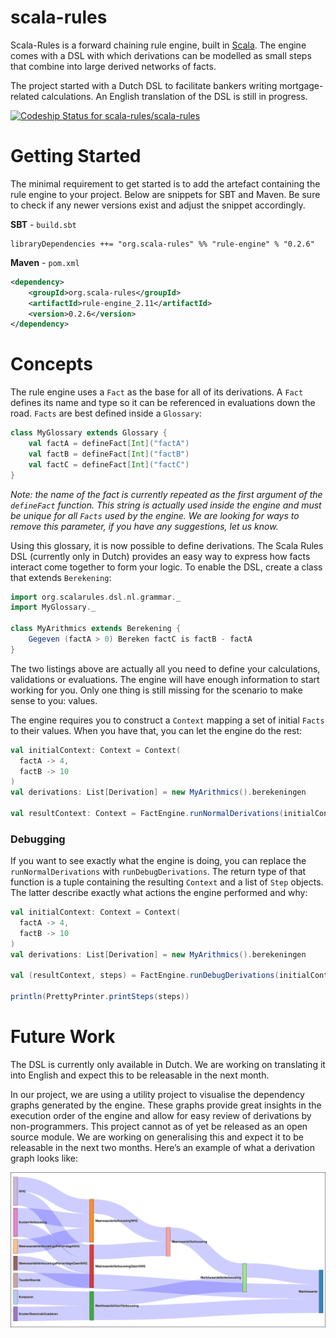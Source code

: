 # scala-rules
Scala-Rules is a forward chaining rule engine, built in [Scala](https://www.scala-lang.org). The engine comes with a DSL with which derivations can be modelled as small steps that combine into large derived networks of facts.

The project started with a Dutch DSL to facilitate bankers writing mortgage-related calculations. An English translation of the DSL is still in progress.

[![Codeship Status for scala-rules/scala-rules](https://codeship.com/projects/628dece0-e3e8-0133-a9e8-3aa3f222b1f1/status?branch=master)](https://codeship.com/projects/146192)

# Getting Started

The minimal requirement to get started is to add the artefact containing the rule engine to your project. Below are snippets for SBT and Maven. Be sure to check if any newer versions exist and adjust the snippet accordingly.

**SBT** - `build.sbt`
```
libraryDependencies ++= "org.scala-rules" %% "rule-engine" % "0.2.6"
```

**Maven** - `pom.xml`
```xml
<dependency>
	<groupId>org.scala-rules</groupId>
	<artifactId>rule-engine_2.11</artifactId>
	<version>0.2.6</version>
</dependency>
```

# Concepts

The rule engine uses a `Fact` as the base for all of its derivations. A `Fact` defines its name and type so it can be referenced in evaluations down the road. `Facts` are best defined inside a `Glossary`:

```scala
class MyGlossary extends Glossary {
	val factA = defineFact[Int]("factA")
	val factB = defineFact[Int]("factB")
	val factC = defineFact[Int]("factC")
}
```

*Note: the name of the fact is currently repeated as the first argument of the `defineFact` function. This string is actually used inside the engine and must be unique for all `Facts` used by the engine. We are looking for ways to remove this parameter, if you have any suggestions, let us know.*

Using this glossary, it is now possible to define derivations. The Scala Rules DSL (currently only in Dutch) provides an easy way to express how facts interact come together to form your logic. To enable the DSL, create a class that extends `Berekening`:

```scala
import org.scalarules.dsl.nl.grammar._
import MyGlossary._

class MyArithmics extends Berekening {
	Gegeven (factA > 0) Bereken factC is factB - factA 
}
```

The two listings above are actually all you need to define your calculations, validations or evaluations. The engine will have enough information to start working for you. Only one thing is still missing for the scenario to make sense to you: values.

The engine requires you to construct a `Context` mapping a set of initial `Facts` to their values. When you have that, you can let the engine do the rest:

```scala
val initialContext: Context = Context(
  factA -> 4,
  factB -> 10
)
val derivations: List[Derivation] = new MyArithmics().berekeningen

val resultContext: Context = FactEngine.runNormalDerivations(initialContext, derivations)
```

### Debugging

If you want to see exactly what the engine is doing, you can replace the `runNormalDerivations` with `runDebugDerivations`. The return type of that function is a tuple containing the resulting `Context` and a list of `Step` objects. The latter describe exactly what actions the engine performed and why:

```scala
val initialContext: Context = Context(
  factA -> 4,
  factB -> 10
)
val derivations: List[Derivation] = new MyArithmics().berekeningen

val (resultContext, steps) = FactEngine.runDebugDerivations(initialContext, derivations)

println(PrettyPrinter.printSteps(steps))
```


# Future Work

The DSL is currently only available in Dutch. We are working on translating it into English and expect this to be releasable in the next month.

In our project, we are using a utility project to visualise the dependency graphs generated by the engine. These graphs provide great insights in the execution order of the engine and allow for easy review of derivations by non-programmers. This project cannot as of yet be released as an open source module. We are working on generalising this and expect it to be releasable in the next two months. Here’s an example of what a derivation graph looks like:

![Example Dependency Graph showing Execution Order of derivations](./docs/images/example_graph.png)
